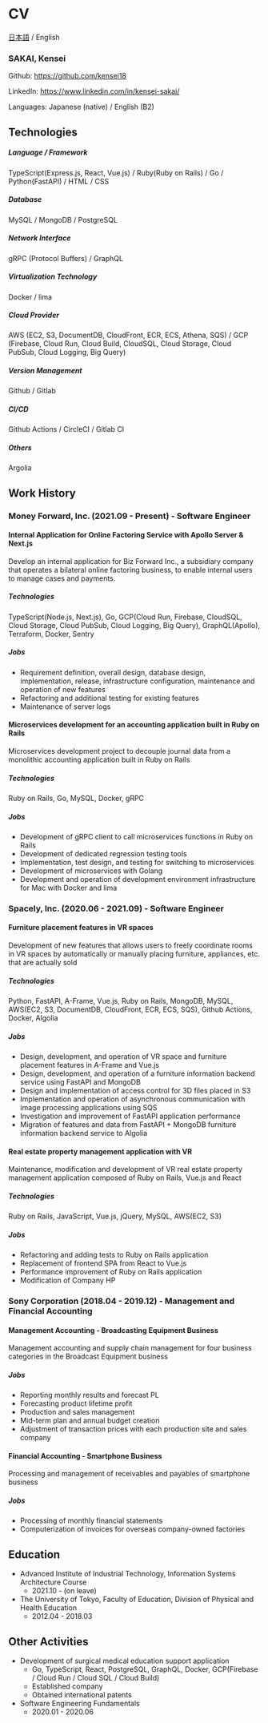 # CV

[日本語](./README.md) / English

### SAKAI, Kensei

Github: https://github.com/kensei18

LinkedIn: https://www.linkedin.com/in/kensei-sakai/

Languages: Japanese (native) / English (B2)

## Technologies

##### Language / Framework

TypeScript(Express.js, React, Vue.js) / Ruby(Ruby on Rails) / Go / Python(FastAPI) / HTML / CSS

##### Database

MySQL / MongoDB / PostgreSQL

##### Network Interface

gRPC (Protocol Buffers) / GraphQL

##### Virtualization Technology

Docker / lima

##### Cloud Provider

AWS (EC2, S3, DocumentDB, CloudFront, ECR, ECS, Athena, SQS) / GCP (Firebase, Cloud Run, Cloud Build, CloudSQL, Cloud Storage, Cloud PubSub, Cloud Logging, Big Query)

##### Version Management

Github / Gitlab

##### CI/CD

Github Actions / CircleCI / Gitlab CI

##### Others

Argolia

## Work History

### Money Forward, Inc. (2021.09 - Present) - Software Engineer

#### Internal Application for Online Factoring Service with Apollo Server & Next.js

Develop an internal application for Biz Forward Inc., a subsidiary company that operates a bilateral online factoring business, to enable internal users to manage cases and payments.

##### Technologies

TypeScript(Node.js, Next.js), Go, GCP(Cloud Run, Firebase, CloudSQL, Cloud Storage, Cloud PubSub, Cloud Logging, Big Query), GraphQL(Apollo), Terraform, Docker, Sentry

##### Jobs

- Requirement definition, overall design, database design, implementation, release, infrastructure configuration, maintenance and operation of new features
- Refactoring and additional testing for existing features
- Maintenance of server logs

#### Microservices development for an accounting application built in Ruby on Rails

Microservices development project to decouple journal data from a monolithic accounting application built in Ruby on Rails

##### Technologies

Ruby on Rails, Go, MySQL, Docker, gRPC

##### Jobs

- Development of gRPC client to call microservices functions in Ruby on Rails
- Development of dedicated regression testing tools
- Implementation, test design, and testing for switching to microservices
- Development of microservices with Golang
- Development and operation of development environment infrastructure for Mac with Docker and lima

### Spacely, Inc. (2020.06 - 2021.09) - Software Engineer

#### Furniture placement features in VR spaces

Development of new features that allows users to freely coordinate rooms in VR spaces by automatically or manually placing furniture, appliances, etc. that are actually sold

##### Technologies

Python, FastAPI, A-Frame, Vue.js, Ruby on Rails, MongoDB, MySQL, AWS(EC2, S3, DocumentDB, CloudFront, ECR, ECS, SQS), Github Actions, Docker, Algolia

##### Jobs

- Design, development, and operation of VR space and furniture placement features in A-Frame and Vue.js
- Design, development, and operation of a furniture information backend service using FastAPI and MongoDB
- Design and implementation of access control for 3D files placed in S3
- Implementation and operation of asynchronous communication with image processing applications using SQS
- Investigation and improvement of FastAPI application performance
- Migration of features and data from FastAPI + MongoDB furniture information backend service to Algolia

#### Real estate property management application with VR

Maintenance, modification and development of VR real estate property management application composed of Ruby on Rails, Vue.js and React

##### Technologies

Ruby on Rails, JavaScript, Vue.js, jQuery, MySQL, AWS(EC2, S3)

##### Jobs

- Refactoring and adding tests to Ruby on Rails application
- Replacement of frontend SPA from React to Vue.js
- Performance improvement of Ruby on Rails application
- Modification of Company HP

### Sony Corporation (2018.04 - 2019.12) - Management and Financial Accounting

#### Management Accounting - Broadcasting Equipment Business

Management accounting and supply chain management for four business categories in the Broadcast Equipment business

##### Jobs

- Reporting monthly results and forecast PL
- Forecasting product lifetime profit
- Production and sales management
- Mid-term plan and annual budget creation
- Adjustment of transaction prices with each production site and sales company

#### Financial Accounting - Smartphone Business

Processing and management of receivables and payables of smartphone business

##### Jobs

- Processing of monthly financial statements
- Computerization of invoices for overseas company-owned factories

## Education

- Advanced Institute of Industrial Technology, Information Systems Architecture Course
  - 2021.10 - (on leave)
- The University of Tokyo, Faculty of Education, Division of Physical and Health Education
  - 2012.04 - 2018.03

## Other Activities

- Development of surgical medical education support application
  - Go, TypeScript, React, PostgreSQL, GraphQL, Docker, GCP(Firebase / Cloud Run / Cloud SQL / Cloud Build)
  - Established company
  - Obtained international patents
- Software Engineering Fundamentals
  - 2020.01 - 2020.06
